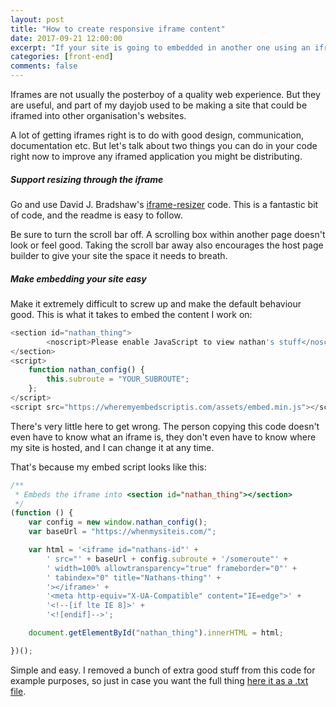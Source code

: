 ```yaml
---
layout: post
title: "How to create responsive iframe content"
date: 2017-09-21 12:00:00
excerpt: "If your site is going to embedded in another one using an iframe, here's how to make that responsive and easy"
categories: [front-end]
comments: false
---
```


Iframes are not usually the posterboy of a quality web experience. But they are useful, and part of my dayjob used to be making a site that could be iframed into other organisation's websites.

A lot of getting iframes right is to do with good design, communication, documentation etc. But let's talk about two things you can do in your code right now to improve any iframed application you might be distributing.


##### Support resizing through the iframe

Go and use David J. Bradshaw's [iframe-resizer](https://github.com/davidjbradshaw/iframe-resizer) code. This is a fantastic bit of code, and the readme is easy to follow.

Be sure to turn the scroll bar off. A scrolling box within another page doesn't look or feel good. Taking the scroll bar away also encourages the host page builder to give your site the space it needs to breath.

##### Make embedding your site easy

Make it extremely difficult to screw up and make the default behaviour good. This is what it takes to embed the content I work on:

```javascript
<section id="nathan_thing">
        <noscript>Please enable JavaScript to view nathan's stuff</noscript>
</section>
<script>
    function nathan_config() {
        this.subroute = "YOUR_SUBROUTE";
    };
</script>
<script src="https://wheremyembedscriptis.com/assets/embed.min.js"></script>
```

There's very little here to get wrong. The person copying this code doesn't even have to know what an iframe is, they don't even have to know where my site is hosted, and I can change it at any time.

That's because my embed script looks like this:

```javascript
/**
 * Embeds the iframe into <section id="nathan_thing"></section>
 */
(function () {
    var config = new window.nathan_config();
    var baseUrl = "https://whenmysiteis.com/";

    var html = '<iframe id="nathans-id"' +
        ' src="' + baseUrl + config.subroute + '/someroute"' +
        ' width=100% allowtransparency="true" frameborder="0"' +
        ' tabindex="0" title="Nathans-thing"' +
        '></iframe>' +
        '<meta http-equiv="X-UA-Compatible" content="IE=edge">' +
        '<!--[if lte IE 8]>' +
        '<![endif]-->';

    document.getElementById("nathan_thing").innerHTML = html;

})();

```

Simple and easy. I removed a bunch of extra good stuff from this code for example purposes, so just in case you want the full thing <a href="{{ '/other/embedFullCode.txt' | prepend: site.baseurl }}">here it as a .txt file</a>.
